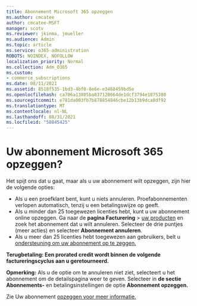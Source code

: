 ```yaml
---
title: Abonnement Microsoft 365 opzeggen
ms.author: cmcatee
author: cmcatee-MSFT
manager: scotv
ms.reviewer: jkinma, jmueller
ms.audience: Admin
ms.topic: article
ms.service: o365-administration
ROBOTS: NOINDEX, NOFOLLOW
localization_priority: Normal
ms.collection: Adm_O365
ms.custom:
- commerce_subscriptions
ms.date: 08/11/2021
ms.assetid: 8518f535-1bd3-4bf0-8e6e-e3468459bd5e
ms.openlocfilehash: ca706a13805ba837128664de1dcf3794e1875380
ms.sourcegitcommit: e781da003fb7b878854846cbe12b13b9dca8df92
ms.translationtype: MT
ms.contentlocale: nl-NL
ms.lasthandoff: 08/31/2021
ms.locfileid: "58845425"
---
```

# <a name="canceling-your-microsoft-365-subscription"></a>Uw abonnement Microsoft 365 opzeggen?

Het spijt ons dat u gaat, maar als u uw abonnement wilt opzeggen, zijn hier de volgende opties:
  
- Als u een proefklant bent, kunt u niets annuleren. Proefabonnementen verlopen automatisch, tenzij u een betalingswijze op geeft.
- Als u minder dan 25 toegewezen licenties hebt, kunt u uw abonnement online opzeggen. Ga naar de **pagina Facturering** \> [uw producten](https://go.microsoft.com/fwlink/p/?linkid=842054) en zoek het abonnement dat u wilt annuleren. Selecteer de drie puntjes (meer acties) en selecteer **Abonnement annuleren**.
- Als u meer dan 25 licenties hebt toegewezen aan gebruikers, belt u [ondersteuning om uw abonnement op te zeggen.](https://go.microsoft.com/fwlink/p/?linkid=518322)

**Terugbetaling: Een prorated credit wordt binnen de volgende factureringscyclus aan u geretourneerd.**

**Opmerking:** Als u de optie om te annuleren niet ziet, selecteert u het abonnement om de detailspagina weer te geven. Selecteer in **de sectie Abonnements-** en betalingsinstellingen de optie **Abonnement opzeggen.**

Zie Uw abonnement [opzeggen voor meer informatie.](https://docs.microsoft.com/microsoft-365/commerce/subscriptions/cancel-your-subscription)